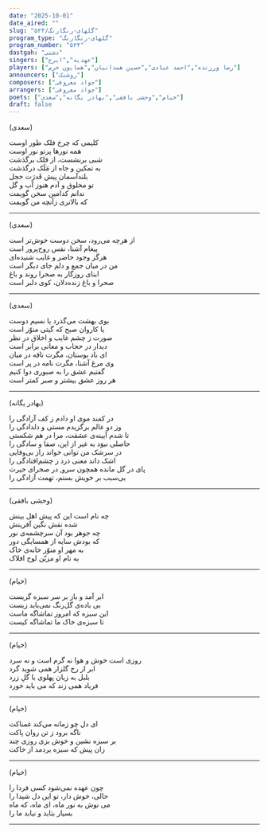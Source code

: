 ```yaml
---
date: "2025-10-01"
date_aired: ""
slug: "گلهای-رنگارنگ/۵۳۴"
program_type: "گلهای-رنگارنگ"
program_number: "۵۳۴"
dastgah: "دشتی"
singers: ["عهدیه","ایرج"]
players: ["رضا ورزنده","احمد عبادی","حسین همدانیان","همایون خرم"]
announcers: ["روشنک"]
composers: ["جواد معروفی"]
arrangers: ["جواد معروفی"]
poets: ["خیام","وحشی بافقی","بهادر یگانه","سعدی"]
draft: false
---
```



(سعدی)

کلیمی که چرخ فلک طور اوست  
همه نورها پرتو نور اوست  
شبی برنشست، از فلک برگذشت  
به تمکین و جاه از مَلَک درگذشت  
بلندآسمان پیش قَدرَت خجل  
تو مخلوق و آدم هنوز آب و گل  
ندانم کدامین سخن گویمت  
که بالاتری زآنچه من گویمت  

---

(سعدی)

از هرچه می‌رود، سخن دوست خوش‌تر است  
پیغام آشنا، نفس روح‌پرور است  
هرگز وجود حاضر و غایب شنیده‌ای  
من در میان جمع و دلم جای دیگر است  
ابنای روزگار به صحرا روند و باغ  
صحرا و باغ زنده‌دلان، کوی دلبر است  

---

(سعدی)

بوی بهشت می‌گذرد یا نسیم دوست  
یا کاروان صبح که گیتی منوّر است  
صورت ز چشم غایب و اخلاق در نظر  
دیدار در حجاب و معانی برابر است  
ای باد بوستان، مگرت نافه در میان  
وی مرغ آشنا، مگرت نامه در پر است  
گفتیم عشق را به صبوری دوا کنیم  
هر روز عشق بیشتر و صبر کمتر است  

---

(بهادر یگانه)

در کمند موی او دادم ز کف آزادگی را  
وز دو عالم برگزیدم مستی و دلدادگی را  
تا شدم آیینه‌ی عشقت، مرا در هم شکستی  
حاصلی نبوَد به غیر از این، صفا و سادگی را  
در سرشک من توانی خواند راز بی‌وفایی  
اشک داند معنی درد ز چشم‌افتادگی را  
پای در گل‌ مانده همچون سرو, در صحرای حیرت  
بی‌سبب بر خویش بستم، تهمت آزادگی را  

---

(وحشی بافقی)

چه نام است این که پیش اهل بینش  
شده نقش نگین آفرینش  
چه جوهر بود آن سرچشمه‌ی نور  
که بودش سایه از همسایگی دور  
به مهر او منوّر خانه‌ی خاک  
به نام او مزیّن لوح افلاک  

---

(خیام)

ابر آمد و باز بر سر سبزه گریست  
بی باده‌ی گل‌رنگ نمی‌باید زیست  
این سبزه که امروز تماشاگه ماست  
تا سبزه‌ی خاک ما تماشاگه کیست  

---

(خیام)

روزی است خوش و هوا نه گرم است و نه سرد  
ابر از رخ گلزار همی شوید گرد  
بلبل به زبان پهلوی با گلِ زرد  
فریاد همی زند که می باید خورد  

---

(خیام)

ای دل چو زمانه می‌کند غمناکت  
ناگه برود ز تن روان پاکت  
بر سبزه نشین و خوش بزی روزی چند  
زان پیش که سبزه بردمد از خاکت  

---

(خیام)

چون عهده نمی‌شود کسی فردا را  
حالی، خوش دار، تو این دل شیدا را  
می نوش به نور ماه، ای ماه، که ماه  
بسیار بتابد و نیابد ما را  

---  